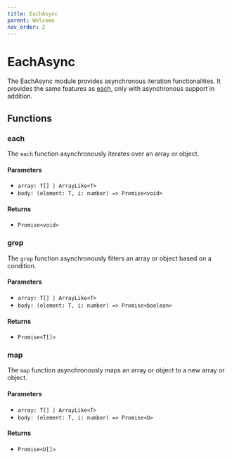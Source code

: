 ```yaml
---
title: EachAsync
parent: Welcome
nav_order: 2
---
```


# EachAsync

The EachAsync module provides asynchronous iteration functionalities. It provides the same features as [each](each), only with asynchronous support in addition.

## Functions

### each

The `each` function asynchronously iterates over an array or object.

#### Parameters

- `array: T[] | ArrayLike<T>`
- `body: (element: T, i: number) => Promise<void>`

#### Returns

- `Promise<void>`

### grep

The `grep` function asynchronously filters an array or object based on a condition.

#### Parameters

- `array: T[] | ArrayLike<T>`
- `body: (element: T, i: number) => Promise<boolean>`

#### Returns

- `Promise<T[]>`

### map

The `map` function asynchronously maps an array or object to a new array or object.

#### Parameters

- `array: T[] | ArrayLike<T>`
- `body: (element: T, i: number) => Promise<U>`

#### Returns

- `Promise<U[]>`
